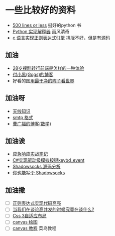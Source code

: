 # 一些比较好的资料  

- [500 lines or less](http://aosabook.org/en/500L/) 挺好的python 书  
- [Python 实现解释器](https://ruslanspivak.com/lsbasi-part1/) 画风清奇  
- [c 语言实现正则表达式引擎](https://blog.csdn.net/weixin_36719607/article/details/79427220) 排版不好，但是有源码  

## 加油  

- [28岁裸辞转行前端是怎样的一种体验](https://segmentfault.com/a/1190000019105621)  
- [付小黑(Gogs)的博客](http://fuxiaohei.me)  
- 好看的图[用最干净的眸子看世界](http://blog.sina.com.cn/s/blog_b6ea5d580102v6c5.html)

## 加油呀  

- [天线知识](http://www.antenna-theory.com/m/index.php)  
- [smtp 格式](https://help.aliyun.com/knowledge_detail/51584.html)  
- [曹广福的博客(数学)](http://blog.sciencenet.cn/u/gfcao)  

## 加油诶  

- [应急响应实战笔记](https://bypass007.github.io/Emergency-Response-Notes/)  
- [C#实现驱动级模拟按键](https://blog.csdn.net/edcvf3/article/details/23091377)[keybd_event](https://wenku.baidu.com/view/f6c5e6cba1c7aa00b52acbba.html)  
- [Shadowsocks 源码分析](https://loggerhead.me/posts/shadowsocks-yuan-ma-fen-xi-tcp-dai-li.html)  
- [你也能写个 Shadowsocks](https://cloud.tencent.com/developer/article/1016003)

## 加油撒  

- [ ] [正则表达式实现代码高亮](https://www.jb51.net/article/50089.htm)  
- [ ] [当我们在谈论高并发的时候究竟在谈什么?](https://segmentfault.com/a/1190000019360335)  
- [ ] [Css 3自适应布局](https://www.jianshu.com/p/8d7c8c373148)  
- [ ] [canvas 绘图](http://blog.sina.com.cn/s/articlelist_5657730194_12_1.html)  
- [ ] [canvas 教程](https://www.runoob.com/w3cnote/html5-canvas-intro.html) 菜鸟教程
